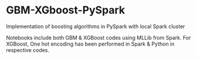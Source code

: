 # GBM-XGboost-PySpark
Implementation of boosting algorithms in PySpark with local Spark cluster

Notebooks include both GBM & XGBoost codes using MLLib from Spark.
For XGBoost, One hot encoding has been performed in Spark & Python in respective codes.
